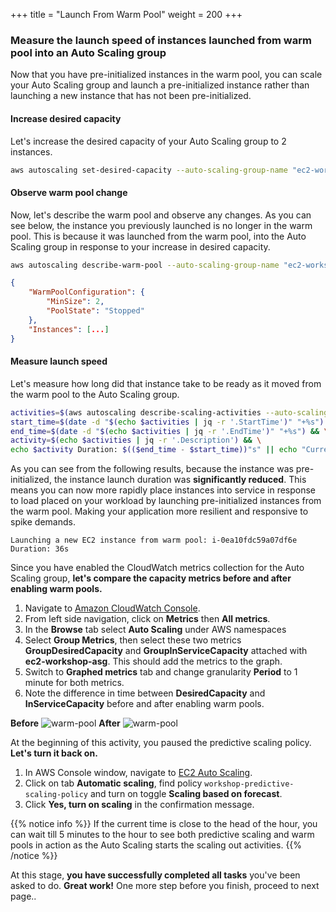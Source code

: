 +++
title = "Launch From Warm Pool"
weight = 200
+++

### Measure the launch speed of instances launched from warm pool into an Auto Scaling group

Now that you have pre-initialized instances in the warm pool, you can scale your Auto Scaling group and launch a pre-initialized instance rather than launching a new instance that has not been pre-initialized.

#### Increase desired capacity

Let's increase the desired capacity of your Auto Scaling group to 2 instances.

```bash
aws autoscaling set-desired-capacity --auto-scaling-group-name "ec2-workshop-asg" --desired-capacity 2
```

#### Observe warm pool change

Now, let's describe the warm pool and observe any changes. As you can see below, the instance you previously launched is no longer in the warm pool. This is because it was launched from the warm pool, into the Auto Scaling group in response to your increase in desired capacity.

```bash
aws autoscaling describe-warm-pool --auto-scaling-group-name "ec2-workshop-asg" --no-paginate
```

```json
{
    "WarmPoolConfiguration": {
        "MinSize": 2,
        "PoolState": "Stopped"
    },
    "Instances": [...]
}
```

#### Measure launch speed

Let's measure how long did that instance take to be ready as it moved from the warm pool to the Auto Scaling group.

```bash
activities=$(aws autoscaling describe-scaling-activities --auto-scaling-group-name "ec2-workshop-asg" | jq -r '.Activities[0]') && \
start_time=$(date -d "$(echo $activities | jq -r '.StartTime')" "+%s") && \
end_time=$(date -d "$(echo $activities | jq -r '.EndTime')" "+%s") && \
activity=$(echo $activities | jq -r '.Description') && \
echo $activity Duration: $(($end_time - $start_time))"s" || echo "Current activity is still in progress.."
```

As you can see from the following results, because the instance was pre-initialized, the instance launch duration was **significantly reduced**. This means you can now more rapidly place instances into service in response to load placed on your workload by launching pre-initialized instances from the warm pool. Making your application more resilient and responsive to spike demands.

```
Launching a new EC2 instance from warm pool: i-0ea10fdc59a07df6e Duration: 36s
```

Since you have enabled the CloudWatch metrics collection for the Auto Scaling group, **let's compare the capacity metrics before and after enabling warm pools.**

1. Navigate to [Amazon CloudWatch Console](https://console.aws.amazon.com/cloudwatch).
2. From left side navigation, click on **Metrics** then **All metrics**.
3. In the **Browse** tab select **Auto Scaling** under AWS namespaces
4. Select **Group Metrics**, then select these two metrics **GroupDesiredCapacity** and **GroupInServiceCapacity** attached with **ec2-workshop-asg**. This should add the metrics to the graph.
5. Switch to **Graphed metrics** tab and change granularity **Period** to 1 minute for both metrics.
6. Note the difference in time between **DesiredCapacity** and **InServiceCapacity** before and after enabling warm pools.

**Before**
![warm-pool](/images/efficient-and-resilient-ec2-auto-scaling/warm-pool-before.png)
**After**
![warm-pool](/images/efficient-and-resilient-ec2-auto-scaling/warm-pool-after.png)

At the beginning of this activity, you paused the predictive scaling policy. **Let's turn it back on.**
1. In AWS Console window, navigate to [EC2 Auto Scaling](https://console.aws.amazon.com/ec2/autoscaling/home#AutoScalingGroups:view=details).
2. Click on tab **Automatic scaling**, find policy `workshop-predictive-scaling-policy` and turn on toggle **Scaling based on forecast**.
3. Click **Yes, turn on scaling** in the confirmation message.

{{% notice info %}}
If the current time is close to the head of the hour, you can wait till 5 minutes to the hour to see both predictive scaling and warm pools in action as the Auto Scaling starts the scaling out activities.
{{% /notice %}}

At this stage, **you have successfully completed all tasks** you've been asked to do. **Great work!** One more step before you finish, proceed to next page..